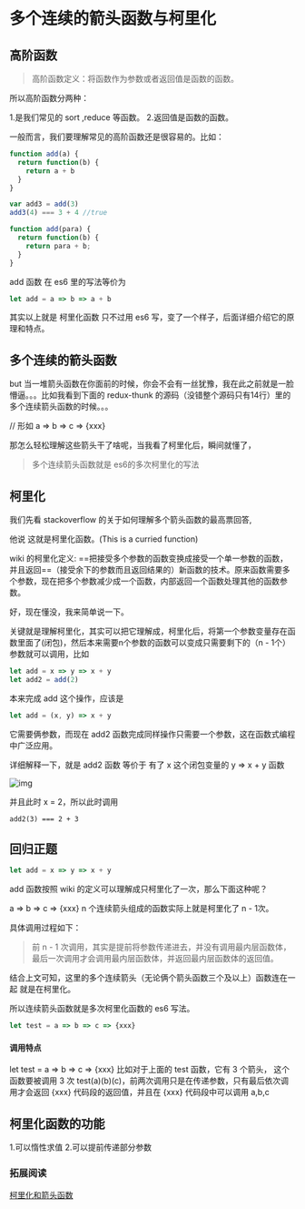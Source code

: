 # 多个连续的箭头函数与柯里化

## 高阶函数

> 高阶函数定义：将函数作为参数或者返回值是函数的函数。

所以高阶函数分两种：

1.是我们常见的 sort ,reduce 等函数。
2.返回值是函数的函数。

一般而言，我们要理解常见的高阶函数还是很容易的。比如：

```js
function add(a) {
  return function(b) {
    return a + b
  }
}

var add3 = add(3)
add3(4) === 3 + 4 //true

function add(para) {
  return function(b) {
    return para + b;
  }
}
```

add 函数 在 es6 里的写法等价为

```jsx
let add = a => b => a + b
```

其实以上就是 柯里化函数 只不过用 es6 写，变了一个样子，后面详细介绍它的原理和特点。



## 多个连续的箭头函数

but 当一堆箭头函数在你面前的时候，你会不会有一丝犹豫，我在此之前就是一脸懵逼。。。比如我看到下面的 redux-thunk 的源码（没错整个源码只有14行）里的多个连续箭头函数的时候。。。

// 形如
a => b => c => {xxx}

那怎么轻松理解这些箭头干了啥呢，当我看了柯里化后，瞬间就懂了，

> 多个连续箭头函数就是 es6的多次柯里化的写法



## 柯里化

我们先看 stackoverflow 的关于如何理解多个箭头函数的最高票回答,

他说 这就是柯里化函数。(This is a curried function)

wiki 的柯里化定义: ==把接受多个参数的函数变换成接受一个单一参数的函数，并且返回==（接受余下的参数而且返回结果的）新函数的技术。原来函数需要多个参数，现在把多个参数减少成一个函数，内部返回一个函数处理其他的函数参数。

好，现在懂没，我来简单说一下。

关键就是理解柯里化，其实可以把它理解成，柯里化后，将第一个参数变量存在函数里面了(闭包)，然后本来需要n个参数的函数可以变成只需要剩下的（n - 1个）参数就可以调用，比如

```jsx
let add = x => y => x + y
let add2 = add(2)
```

本来完成 add 这个操作，应该是

```jsx
let add = (x, y) => x + y
```

它需要俩参数，而现在 add2 函数完成同样操作只需要一个参数，这在函数式编程中广泛应用。

详细解释一下，就是 add2 函数 等价于 有了 x 这个闭包变量的 y => x + y 函数



![img](https://upload-images.jianshu.io/upload_images/5792743-64a899d972bf9cbb.png?imageMogr2/auto-orient/strip|imageView2/2/w/255/format/webp)

并且此时 x = 2，所以此时调用

```undefined
add2(3) === 2 + 3
```

## 回归正题

```jsx
let add = x => y => x + y
```

add 函数按照 wiki 的定义可以理解成只柯里化了一次，那么下面这种呢？

a => b => c => {xxx}
n 个连续箭头组成的函数实际上就是柯里化了 n - 1次。

具体调用过程如下：

> 前 n - 1 次调用，其实是提前将参数传递进去，并没有调用最内层函数体，最后一次调用才会调用最内层函数体，并返回最内层函数体的返回值。

结合上文可知，这里的多个连续箭头（无论俩个箭头函数三个及以上）函数连在一起 就是在柯里化。

所以连续箭头函数就是多次柯里化函数的 es6 写法。

```jsx
let test = a => b => c => {xxx}
```

#### 调用特点

let test = a => b => c => {xxx}
比如对于上面的 test 函数，它有 3 个箭头， 这个函数要被调用 3 次 test(a)(b)(c)，前两次调用只是在传递参数，只有最后依次调用才会返回 {xxx} 代码段的返回值，并且在 {xxx} 代码段中可以调用 a,b,c

## 柯里化函数的功能

1.可以惰性求值
2.可以提前传递部分参数

### 拓展阅读

[柯里化和箭头函数](https://link.jianshu.com/?t=https%3A%2F%2Fzhuanlan.zhihu.com%2Fp%2F33374547)